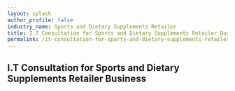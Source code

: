 ```yaml
---
layout: splash 
author_profile: false 
industry_name: Sports and Dietary Supplements Retailer
title: I.T Consultation for Sports and Dietary Supplements Retailer Business
permalink: /it-consultation-for-sports-and-dietary-supplements-retailer-business
---
```


## I.T Consultation for Sports and Dietary Supplements Retailer Business